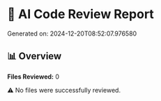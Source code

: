 # 🤖 AI Code Review Report

Generated on: 2024-12-20T08:52:07.976580

## 📊 Overview

**Files Reviewed:** 0

⚠️ No files were successfully reviewed.

